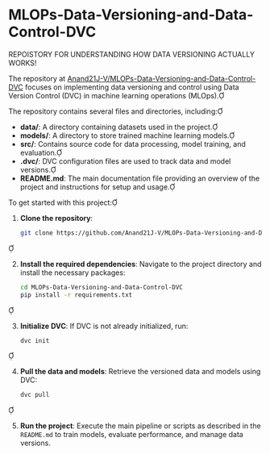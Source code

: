 # MLOPs-Data-Versioning-and-Data-Control-DVC
REPOISTORY FOR UNDERSTANDING HOW DATA VERSIONING ACTUALLY WORKS!

The repository at [Anand21J-V/MLOPs-Data-Versioning-and-Data-Control-DVC](https://github.com/Anand21J-V/MLOPs-Data-Versioning-and-Data-Control-DVC) focuses on implementing data versioning and control using Data Version Control (DVC) in machine learning operations (MLOps).

The repository contains several files and directories, including:

- **data/**: A directory containing datasets used in the project.
- **models/**: A directory to store trained machine learning models.
- **src/**: Contains source code for data processing, model training, and evaluation.
- **.dvc/**: DVC configuration files are used to track data and model versions.
- **README.md**: The main documentation file providing an overview of the project and instructions for setup and usage.

To get started with this project:

1. **Clone the repository**:
   ```bash
   git clone https://github.com/Anand21J-V/MLOPs-Data-Versioning-and-Data-Control-DVC.git
   ```


2. **Install the required dependencies**:
   Navigate to the project directory and install the necessary packages:
   ```bash
   cd MLOPs-Data-Versioning-and-Data-Control-DVC
   pip install -r requirements.txt
   ```


3. **Initialize DVC**:
   If DVC is not already initialized, run:
   ```bash
   dvc init
   ```


4. **Pull the data and models**:
   Retrieve the versioned data and models using DVC:
   ```bash
   dvc pull
   ```


5. **Run the project**:
   Execute the main pipeline or scripts as described in the `README.md` to train models, evaluate performance, and manage data versions.

